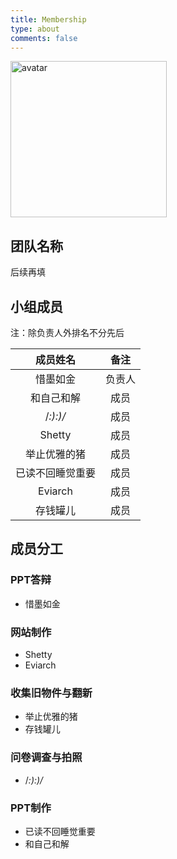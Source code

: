 ```yaml
---
title: Membership
type: about
comments: false
---
```


<img
  src="https://avatars.githubusercontent.com/u/230812001"
  alt="avatar"
  width="250"
/>

## 团队名称

后续再填

## 小组成员

注：除负责人外排名不分先后

|     成员姓名     |  备注   |
|:---------------:|:-------:|
|      惜墨如金    | 负责人  |
|     和自己和解   |  成员   |
|      /_:):)/_   |  成员   |
|      Shetty     |  成员   |
|    举止优雅的猪  |  成员   |
| 已读不回睡觉重要  | 成员   |
|     Eviarch     |  成员   |
|     存钱罐儿     |  成员   |

## 成员分工

### PPT答辩

- 惜墨如金

### 网站制作

- Shetty
- Eviarch

### 收集旧物件与翻新

- 举止优雅的猪
- 存钱罐儿

### 问卷调查与拍照

- /_:):)/_

### PPT制作

- 已读不回睡觉重要
- 和自己和解
